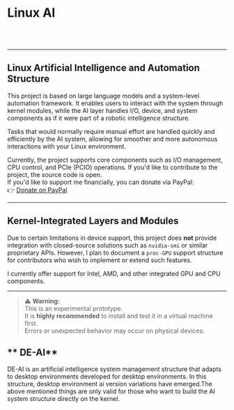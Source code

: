 # Linux AI
<div style="display: flex; align-items: center; gap: 800px;">
  <!-- Logo -->
  <a href="https://github.com/Zamanhuseyinli/Linux-AI/releases" target="_blank" rel="noopener noreferrer">
    <img src="https://raw.githubusercontent.com/Zamanhuseyinli/Linux-AI/refs/heads/main/LINUX-AI-LOGO.png" alt="Linux Collaboration AI" width="100" />
  </a>

  <!-- Contributors Badge -->
  <a href="https://github.com/Zamanhuseyinli/Linux-AI/graphs/contributors" target="_blank" rel="noopener noreferrer" style="display: inline-flex; align-items: center;">
    <img src="https://img.shields.io/github/contributors/Zamanhuseyinli/Linux-AI?color=green&style=flat-square" alt="Contributors" />
  </a>

  <!-- Issues Badge -->
  <a href="https://github.com/Zamanhuseyinli/Linux-AI/issues" target="_blank" rel="noopener noreferrer" style="display: inline-flex; align-items: center;">
    <img src="https://img.shields.io/github/issues/Zamanhuseyinli/Linux-AI?color=red&style=flat-square" alt="Issues" />
  </a>
</div>

<hr>




## **Linux Artificial Intelligence and Automation Structure**

This project is based on large language models and a system-level automation framework. It enables users to interact with the system through kernel modules, while the AI layer handles I/O, device, and system components as if it were part of a robotic intelligence structure.

Tasks that would normally require manual effort are handled quickly and efficiently by the AI system, allowing for smoother and more autonomous interactions with your Linux environment.

Currently, the project supports core components such as I/O management, CPU control, and PCIe (PCIO) operations. If you'd like to contribute to the project, the source code is open.  
If you'd like to support me financially, you can donate via PayPal:  
👉 [Donate on PayPal](https://www.paypal.com/donate/?hosted_button_id=NKPHAU3NY3GZU)

---

## **Kernel-Integrated Layers and Modules**

Due to certain limitations in device support, this project does **not** provide integration with closed-source solutions such as `nvidia-smi` or similar proprietary APIs. However, I plan to document a `proc-GPU` support structure for contributors who wish to implement or extend such features.

I currently offer support for Intel, AMD, and other integrated GPU and CPU components.



---

> ⚠️ **Warning:**  
> This is an experimental prototype.  
> It is **highly recommended** to install and test it in a virtual machine first.  
> Errors or unexpected behavior may occur on physical devices.

## ** DE-AI**
DE-AI is an artificial intelligence system management structure that adapts to desktop environments developed for desktop environments. In this structure, desktop environment ai version variations have emerged.The above mentioned things are only valid for those who want to build the AI ​​system structure directly on the kernel.




